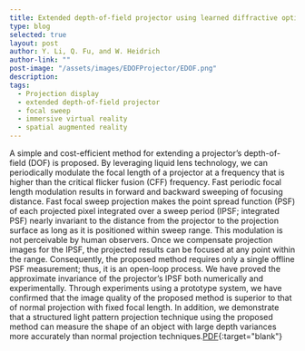 ```yaml
---
title: Extended depth-of-field projector using learned diffractive optics
type: blog
selected: true
layout: post
author: Y. Li, Q. Fu, and W. Heidrich
author-link: ""
post-image: "/assets/images/EDOFProjector/EDOF.png"
description: 
tags:
  - Projection display
  - extended depth-of-field projector
  - focal sweep
  - immersive virtual reality
  - spatial augmented reality
---
```

A simple and cost-efficient method for extending a projector’s depth-of-field (DOF) is proposed. By leveraging liquid lens technology, we can periodically modulate the focal length of a projector at a frequency that is higher than the critical flicker fusion (CFF) frequency. Fast periodic focal length modulation results in forward and backward sweeping of focusing distance. Fast focal sweep projection makes the point spread function (PSF) of each projected pixel integrated over a sweep period (IPSF; integrated PSF) nearly invariant to the distance from the projector to the projection surface as long as it is positioned within sweep range. This modulation is not perceivable by human observers. Once we compensate projection images for the IPSF, the projected results can be focused at any point within the range. Consequently, the proposed method requires only a single offline PSF measurement; thus, it is an open-loop process. We have proved the approximate invariance of the projector’s IPSF both numerically and experimentally. Through experiments using a prototype system, we have confirmed that the image quality of the proposed method is superior to that of normal projection with fixed focal length. In addition, we demonstrate that a structured light pattern projection technique using the
proposed method can measure the shape of an object with large depth variances more accurately than normal projection techniques.[PDF](https://ieeexplore.ieee.org/stamp/stamp.jsp?tp=&arnumber=7014259){:target="blank"}

